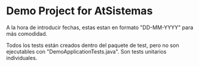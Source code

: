 # Demo Project for AtSistemas

A la hora de introducir fechas, estas estan en formato "DD-MM-YYYY" para más comodidad.

Todos los tests están creados dentro del paquete de test, pero no son ejecutables con "DemoApplicationTests.java". Son tests unitarios individuales.
